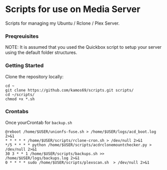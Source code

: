# Scripts for use on Media Server
Scripts for managing my Ubuntu / Rclone / Plex Server.

### Preqreuisites
NOTE: It is assumed that you used the Quickbox script to setup your server using the default folder structures.

### Getting Started
Clone the repository locally:
```
cd ~
git clone https://github.com/kamos69/scripts.git scripts/
cd ~/scripts/
chmod +x *.sh
```

### Crontabs
Once yourCrontab for `backup.sh`
```
@reboot /home/$USER/unionfs-fuse.sh > /home/$USER/logs/acd_boot.log 2>&1
* * * * * /home/$USER/scripts/rclone-cron.sh > /dev/null 2>&1
*/5 * * * * python /home/$USER/scripts/acdrclonemountchecker.py > /dev/null 2>&1
30 3 * * 1 /home/$USER/scripts/backups.sh >> /home/$USER/logs/backups.log 2>&1
0 * * * * sudo /home/$USER/scripts/plexscan.sh  > /dev/null 2>&1
```
